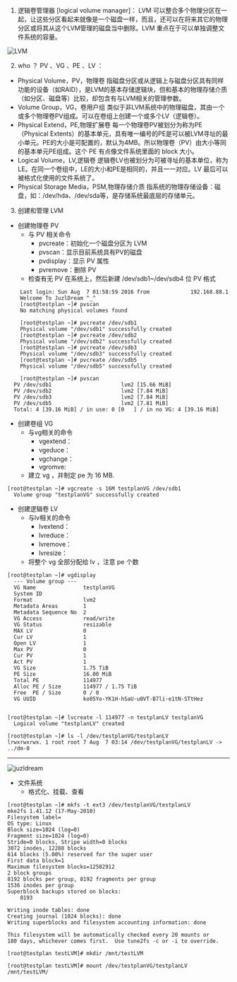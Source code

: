 1. 逻辑卷管理器 [logical volume manager]：
LVM 可以整合多个物理分区在一起，让这些分区看起来就像是一个磁盘一样，而且，还可以在将来其它的物理分区或将其从这个LVM管理的磁盘当中删除。LVM 重点在于可以单独调整文件系统的容量。

![LVM](https://mmbiz.qlogo.cn/mmbiz/4iaE7bB4HCjeIYfjteiaHdFLL5RxQicTUTxlickEicGhd4FvsErwluT6kOxEZQw34r4gTK6MsJuPrvBt7xgydNZFibIQ/0?wx_fmt=gif)

2. who ？ PV 、VG 、PE 、LV ：

- Physical Volume，PV，物理卷
指磁盘分区或从逻辑上与磁盘分区具有同样功能的设备（如RAID），是LVM的基本存储逻辑块，但和基本的物理存储介质（如分区、磁盘等）比较，却包含有与LVM相关的管理参数。
- Volume Group，VG，卷用户组
类似于非LVM系统中的物理磁盘，其由一个或多个物理卷PV组成。可以在卷组上创建一个或多个LV（逻辑卷）。
- Physical Extend，PE,物理扩展卷
 每一个物理卷PV被划分为称为PE（Physical Extents）的基本单元，具有唯一编号的PE是可以被LVM寻址的最小单元。PE的大小是可配置的，默认为4MB。所以物理卷（PV）由大小等同的基本单元PE组成。这个 PE 有点像文件系统里面的 block 大小。
- Logical Volume，LV,逻辑卷
逻辑卷LV也被划分为可被寻址的基本单位，称为LE。在同一个卷组中，LE的大小和PE是相同的，并且一一对应。LV 最后可以被格式化使用的文件系统了。
- Physical Storage Media，PSM,物理存储介质
指系统的物理存储设备：磁盘，如：/dev/hda、/dev/sda等，是存储系统最底层的存储单元。

3. 创建和管理 LVM
* 创建物理卷 PV
    - 与 PV 相关命令
        *  pvcreate：初始化一个磁盘分区为 LVM
        * pvscan：显示目前系统具有PV的磁盘
        * pvdisplay：显示 PV 属性
        * pvremove：删除 PV
    - 检查有无 PV 在系统上，然后新建 /dev/sdb1~/dev/sdb4 位 PV 格式
```
    Last login: Sun Aug  7 01:58:59 2016 from             192.168.88.1
    Welcome To JuzlDream ^_^
    [root@testplan ~]# pvscan
    No matching physical volumes found

```
```
    [root@testplan ~]# pvcreate /dev/sdb1
    Physical volume "/dev/sdb1" successfully created
    [root@testplan ~]# pvcreate /dev/sdb2
    Physical volume "/dev/sdb2" successfully created
    [root@testplan ~]# pvcreate /dev/sdb3
    Physical volume "/dev/sdb3" successfully created
    [root@testplan ~]# pvcreate /dev/sdb5
    Physical volume "/dev/sdb5" successfully created

```

```
    [root@testplan ~]# pvscan
  PV /dev/sdb1                      lvm2 [15.66 MiB]
  PV /dev/sdb2                      lvm2 [7.84 MiB]
  PV /dev/sdb3                      lvm2 [7.84 MiB]
  PV /dev/sdb5                      lvm2 [7.81 MiB]
  Total: 4 [39.16 MiB] / in use: 0 [0   ] / in no VG: 4 [39.16 MiB]
```

* 创建卷组 VG
    - 与vg相关的命令
        * vgextend：
        * vgeduce：
        * vgchange：
        * vgromve:
    - 建立 vg ，并制定 pe 为 16 MB.
```
[root@testplan ~]# vgcreate -s 16M testplanVG /dev/sdb1
  Volume group "testplanVG" successfully created

```

* 创建逻辑卷 LV
    - 与lv相关的命令
        - lvextend：
        - lvreduce：
        - lvremove：
        - lvresize：
    - 将整个 vg 全部分配给 lv ，注意 pe 个数
```
[root@testplan ~]# vgdisplay 
  --- Volume group ---
  VG Name               testplanVG
  System ID             
  Format                lvm2
  Metadata Areas        1
  Metadata Sequence No  2
  VG Access             read/write
  VG Status             resizable
  MAX LV                0
  Cur LV                1
  Open LV               1
  Max PV                0
  Cur PV                1
  Act PV                1
  VG Size               1.75 TiB
  PE Size               16.00 MiB
  Total PE              114977
  Alloc PE / Size       114977 / 1.75 TiB
  Free  PE / Size       0 / 0   
  VG UUID               ko05Yo-YK1H-hSaU-u0VT-B7li-e1tN-STtHez


```
```
[root@testplan ~]# lvcreate -l 114977 -n testplanLV testplanVG
  Logical volume "testplanLV" created

```
```
[root@testplan ~]# ls -l /dev/testplanVG/testplanLV 
lrwxrwxrwx. 1 root root 7 Aug  7 03:14 /dev/testplanVG/testplanLV -> ../dm-0
```


---

![juzldream](https://mmbiz.qlogo.cn/mmbiz_png/4iaE7bB4HCjd6ZV957qIuIECmkPyKo42F8gCw7dDZ6phB8DJfWAESLiaPCRld0opIqCdiauZmmBNVO6BZGdpias3ag/0?wx_fmt=png)


* 文件系统
    * 格式化、挂载、查看
```
[root@testplan ~]# mkfs -t ext3 /dev/testplanVG/testplanLV 
mke2fs 1.41.12 (17-May-2010)
Filesystem label=
OS type: Linux
Block size=1024 (log=0)
Fragment size=1024 (log=0)
Stride=0 blocks, Stripe width=0 blocks
3072 inodes, 12288 blocks
614 blocks (5.00%) reserved for the super user
First data block=1
Maximum filesystem blocks=12582912
2 block groups
8192 blocks per group, 8192 fragments per group
1536 inodes per group
Superblock backups stored on blocks: 
	8193

Writing inode tables: done                            
Creating journal (1024 blocks): done
Writing superblocks and filesystem accounting information: done

This filesystem will be automatically checked every 20 mounts or
180 days, whichever comes first.  Use tune2fs -c or -i to override.

```
```
[root@testplan testLVM]# mkdir /mnt/testLVM
```


```
[root@testplan testLVM]# mount /dev/testplanVG/testplanLV /mnt/testLVM/
```
